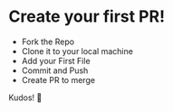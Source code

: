 # Create your first PR!

- Fork the Repo
- Clone it to your local machine
- Add your First File
- Commit and Push
- Create PR to merge

Kudos! 🍻
